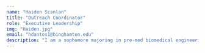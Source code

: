 ```yaml
---
name: "Haiden Scanlan"
title: "Outreach Coordinator"
role: "Executive Leadership"
img: "Haiden.jpg"
email: "hdantos1@binghamton.edu"
description: "I am a sophomore majoring in pre-med biomedical engineering, and I would like to be a cardiovascular surgeon. I am working on improving the presence and impact of WCRL in the greater Binghamton community. "
---
```

